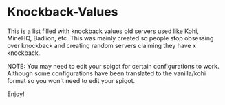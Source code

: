 # Knockback-Values
This is a list filled with knockback values old servers used like Kohi, MineHQ, Badlion, etc. 
This was mainly created so people stop obsessing over knockback and creating random servers claiming they have x knockback. 

NOTE: You may need to edit your spigot for certain configurations to work. Although some configurations have been translated to the vanilla/kohi format so you won't need to edit your spigot.

Enjoy! 
